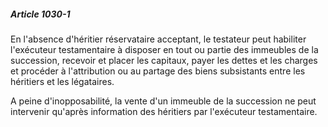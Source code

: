 ##### Article 1030-1

En l'absence d'héritier réservataire acceptant, le testateur peut habiliter l'exécuteur testamentaire à disposer en tout ou partie des immeubles de la succession, recevoir et placer les capitaux, payer les dettes et les charges et procéder à l'attribution ou au partage des biens subsistants entre les héritiers et les légataires.

A peine d'inopposabilité, la vente d'un immeuble de la succession ne peut intervenir qu'après information des héritiers par l'exécuteur testamentaire.


